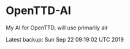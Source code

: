 # OpenTTD-AI
My AI for OpenTTD, will use primarily air

Latest backup: Sun Sep 22 09:19:02 UTC 2019
